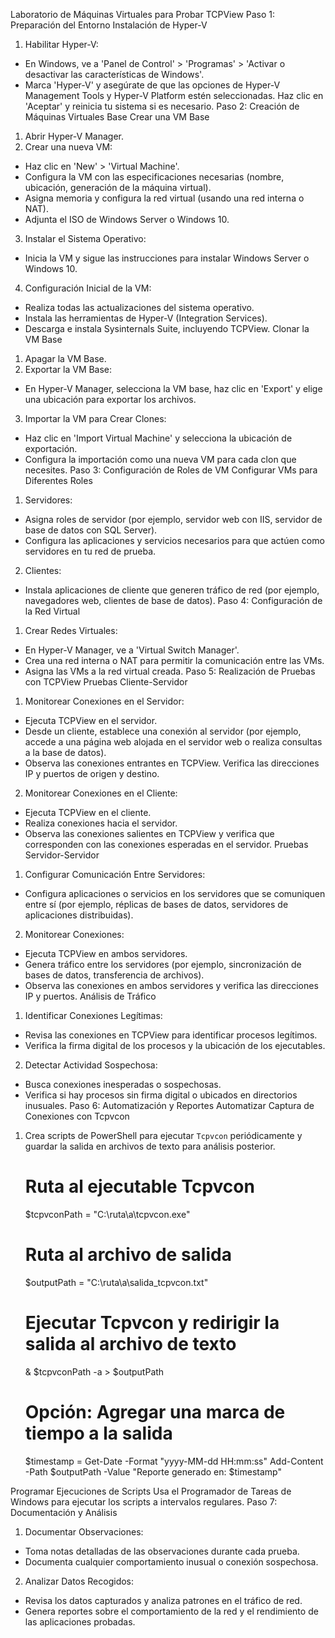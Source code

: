 Laboratorio de Máquinas Virtuales para Probar TCPView
Paso 1: Preparación del Entorno
Instalación de Hyper-V
1. Habilitar Hyper-V:
- En Windows, ve a 'Panel de Control' > 'Programas' > 'Activar o desactivar las características de Windows'.
- Marca 'Hyper-V' y asegúrate de que las opciones de Hyper-V Management Tools y Hyper-V Platform estén seleccionadas. Haz clic en 'Aceptar' y reinicia tu sistema si es necesario.
Paso 2: Creación de Máquinas Virtuales Base
Crear una VM Base
1. Abrir Hyper-V Manager.
2. Crear una nueva VM:
- Haz clic en 'New' > 'Virtual Machine'.
- Configura la VM con las especificaciones necesarias (nombre, ubicación, generación de la máquina virtual).
- Asigna memoria y configura la red virtual (usando una red interna o NAT).
- Adjunta el ISO de Windows Server o Windows 10.
3. Instalar el Sistema Operativo:
- Inicia la VM y sigue las instrucciones para instalar Windows Server o Windows 10.
4. Configuración Inicial de la VM:
- Realiza todas las actualizaciones del sistema operativo.
- Instala las herramientas de Hyper-V (Integration Services).
- Descarga e instala Sysinternals Suite, incluyendo TCPView.
Clonar la VM Base
1. Apagar la VM Base.
2. Exportar la VM Base:
- En Hyper-V Manager, selecciona la VM base, haz clic en 'Export' y elige una ubicación para exportar los archivos.
3. Importar la VM para Crear Clones:
- Haz clic en 'Import Virtual Machine' y selecciona la ubicación de exportación.
- Configura la importación como una nueva VM para cada clon que necesites.
Paso 3: Configuración de Roles de VM
Configurar VMs para Diferentes Roles
1. Servidores:
- Asigna roles de servidor (por ejemplo, servidor web con IIS, servidor de base de datos con SQL Server).
- Configura las aplicaciones y servicios necesarios para que actúen como servidores en tu red de prueba.
2. Clientes:
- Instala aplicaciones de cliente que generen tráfico de red (por ejemplo, navegadores web, clientes de base de datos).
Paso 4: Configuración de la Red Virtual
1. Crear Redes Virtuales:
- En Hyper-V Manager, ve a 'Virtual Switch Manager'.
- Crea una red interna o NAT para permitir la comunicación entre las VMs.
- Asigna las VMs a la red virtual creada.
Paso 5: Realización de Pruebas con TCPView
Pruebas Cliente-Servidor
1. Monitorear Conexiones en el Servidor:
- Ejecuta TCPView en el servidor.
- Desde un cliente, establece una conexión al servidor (por ejemplo, accede a una página web alojada en el servidor web o realiza consultas a la base de datos).
- Observa las conexiones entrantes en TCPView. Verifica las direcciones IP y puertos de origen y destino.
2. Monitorear Conexiones en el Cliente:
- Ejecuta TCPView en el cliente.
- Realiza conexiones hacia el servidor.
- Observa las conexiones salientes en TCPView y verifica que corresponden con las conexiones esperadas en el servidor.
Pruebas Servidor-Servidor
1. Configurar Comunicación Entre Servidores:
- Configura aplicaciones o servicios en los servidores que se comuniquen entre sí (por ejemplo, réplicas de bases de datos, servidores de aplicaciones distribuidas).
2. Monitorear Conexiones:
- Ejecuta TCPView en ambos servidores.
- Genera tráfico entre los servidores (por ejemplo, sincronización de bases de datos, transferencia de archivos).
- Observa las conexiones en ambos servidores y verifica las direcciones IP y puertos.
Análisis de Tráfico
1. Identificar Conexiones Legítimas:
- Revisa las conexiones en TCPView para identificar procesos legítimos.
- Verifica la firma digital de los procesos y la ubicación de los ejecutables.
2. Detectar Actividad Sospechosa:
- Busca conexiones inesperadas o sospechosas.
- Verifica si hay procesos sin firma digital o ubicados en directorios inusuales.
Paso 6: Automatización y Reportes
Automatizar Captura de Conexiones con Tcpvcon
1. Crea scripts de PowerShell para ejecutar `Tcpvcon` periódicamente y guardar la salida en archivos de texto para análisis posterior.

    # Ruta al ejecutable Tcpvcon
    $tcpvconPath = "C:\ruta\a\tcpvcon.exe"
    
    # Ruta al archivo de salida
    $outputPath = "C:\ruta\a\salida_tcpvcon.txt"
    
    # Ejecutar Tcpvcon y redirigir la salida al archivo de texto
    & $tcpvconPath -a > $outputPath
    
    # Opción: Agregar una marca de tiempo a la salida
    $timestamp = Get-Date -Format "yyyy-MM-dd HH:mm:ss"
    Add-Content -Path $outputPath -Value "Reporte generado en: $timestamp"
    
Programar Ejecuciones de Scripts
Usa el Programador de Tareas de Windows para ejecutar los scripts a intervalos regulares.
Paso 7: Documentación y Análisis
1. Documentar Observaciones:
- Toma notas detalladas de las observaciones durante cada prueba.
- Documenta cualquier comportamiento inusual o conexión sospechosa.
2. Analizar Datos Recogidos:
- Revisa los datos capturados y analiza patrones en el tráfico de red.
- Genera reportes sobre el comportamiento de la red y el rendimiento de las aplicaciones probadas.
